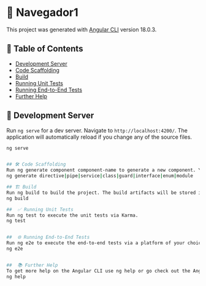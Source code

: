 # 🚀 Navegador1

This project was generated with [Angular CLI](https://github.com/angular/angular-cli) version 18.0.3.

## 📌 Table of Contents
- [Development Server](#-development-server)
- [Code Scaffolding](#-code-scaffolding)
- [Build](#-build)
- [Running Unit Tests](#-running-unit-tests)
- [Running End-to-End Tests](#-running-end-to-end-tests)
- [Further Help](#-further-help)

## 🌟 Development Server
Run `ng serve` for a dev server. Navigate to `http://localhost:4200/`. The application will automatically reload if you change any of the source files.

```bash
ng serve


## 🛠️ Code Scaffolding
Run ng generate component component-name to generate a new component. You can also use:
ng generate directive|pipe|service|class|guard|interface|enum|module

## 🏗️ Build
Run ng build to build the project. The build artifacts will be stored in the dist/ directory.
ng build

##  ✅ Running Unit Tests
Run ng test to execute the unit tests via Karma.
ng test


##  🌐 Running End-to-End Tests
Run ng e2e to execute the end-to-end tests via a platform of your choice. To use this command, you need to first add a package that implements end-to-end testing capabilities.
ng e2e


##  📚 Further Help
To get more help on the Angular CLI use ng help or go check out the Angular CLI Overview and Command Reference page.
ng help
